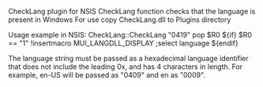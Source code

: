CheckLang plugin for NSIS
CheckLang function checks that the language is present in Windows
For use copy CheckLang.dll to Plugins directory

Usage example in NSIS:
  CheckLang::CheckLang "0419"
  pop $R0
  ${if} $R0 == "1"
        !insertmacro MUI_LANGDLL_DISPLAY ;select language
  ${endif}

The language string must be passed as a hexadecimal language identifier that does not include the leading 0x,
and has 4 characters in length. 
For example, en-US will be passed as "0409" and en as "0009".
